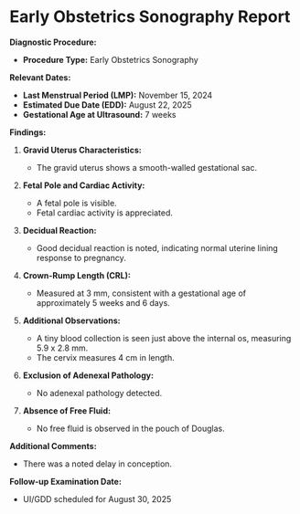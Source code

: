 # Early Obstetrics Sonography Report

**Diagnostic Procedure:**  
- **Procedure Type:** Early Obstetrics Sonography

**Relevant Dates:**  
- **Last Menstrual Period (LMP):** November 15, 2024  
- **Estimated Due Date (EDD):** August 22, 2025  
- **Gestational Age at Ultrasound:** 7 weeks  

**Findings:**

1. **Gravid Uterus Characteristics:** 
   - The gravid uterus shows a smooth-walled gestational sac.
   
2. **Fetal Pole and Cardiac Activity:**
   - A fetal pole is visible.
   - Fetal cardiac activity is appreciated.

3. **Decidual Reaction:**
   - Good decidual reaction is noted, indicating normal uterine lining response to pregnancy.

4. **Crown-Rump Length (CRL):** 
   - Measured at 3 mm, consistent with a gestational age of approximately 5 weeks and 6 days.

5. **Additional Observations:**
   - A tiny blood collection is seen just above the internal os, measuring 5.9 x 2.8 mm.
   - The cervix measures 4 cm in length.

6. **Exclusion of Adenexal Pathology:**
   - No adenexal pathology detected.

7. **Absence of Free Fluid:** 
   - No free fluid is observed in the pouch of Douglas.

**Additional Comments:**

- There was a noted delay in conception.
  
**Follow-up Examination Date:**  
- UI/GDD scheduled for August 30, 2025